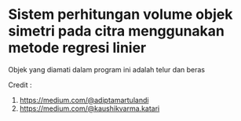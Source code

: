 # Sistem perhitungan volume objek simetri pada citra menggunakan metode regresi linier
Objek yang diamati dalam program ini adalah telur dan beras

Credit : 

1. https://medium.com/@adiptamartulandi
2. https://medium.com/@kaushikvarma.katari
